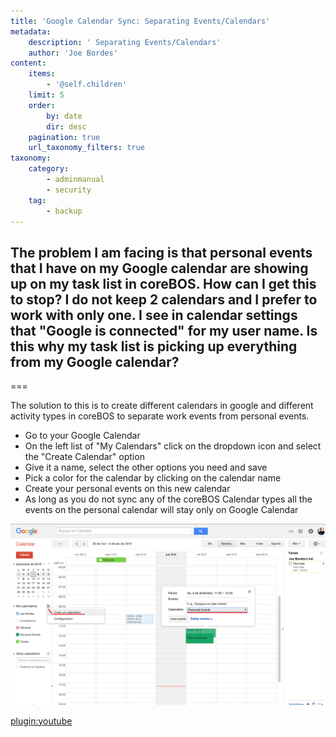 ```yaml
---
title: 'Google Calendar Sync: Separating Events/Calendars'
metadata:
    description: ' Separating Events/Calendars'
    author: 'Joe Bordes'
content:
    items:
        - '@self.children'
    limit: 5
    order:
        by: date
        dir: desc
    pagination: true
    url_taxonomy_filters: true
taxonomy:
    category:
        - adminmanual
        - security
    tag:
        - backup
---
```


<div class="notices blue"><h2>The problem I am facing is that personal events that I have on my Google calendar are showing up on my task list in coreBOS. How can I get this to stop? I do not keep 2 calendars and I prefer to work with only one. I see in calendar settings that "Google is connected" for my user name. Is this why my task list is picking up everything from my Google calendar?</h2></div>

===

The solution to this is to create different calendars in google and different activity types in coreBOS to separate work events from personal events.

- Go to your Google Calendar
- On the left list of "My Calendars" click on the dropdown icon and select the "Create Calendar" option
- Give it a name, select the other options you need and save
- Pick a color for the calendar by clicking on the calendar name
- Create your personal events on this new calendar
- As long as you do not sync any of the coreBOS Calendar types all the events on the personal calendar will stay only on Google Calendar

![](googlecalendarcreatecalendareventpersonal.png?width=100%)

[plugin:youtube](https://youtu.be/JzIl-Q3Ja-I)
